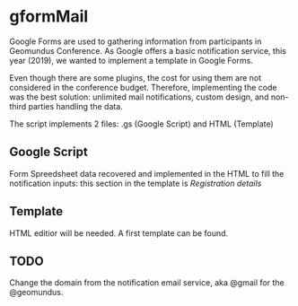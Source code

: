 # gformMail

Google Forms are used to gathering information from participants in Geomundus Conference. As Google offers a basic notification service, this year (2019), we wanted to implement a template in Google Forms.

Even though there are some plugins, the cost for using them are not considered in the conference budget. Therefore, implementing the code was the best solution: unlimited mail notifications, custom design, and non-third parties handling the data.

The script implements 2 files: .gs (Google Script) and HTML (Template)

## Google Script
Form Spreedsheet data recovered and implemented in the HTML to fill the notification inputs: this section in the template is *Registration details*

## Template
HTML editior will be needed. A first template can be found.

## TODO
Change the domain from the notification email service, aka @gmail for the @geomundus.
